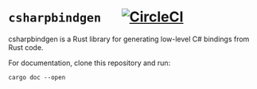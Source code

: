 # `csharpbindgen` &emsp; [![CircleCI](https://circleci.com/gh/toolness/csharpbindgen.svg?style=svg)](https://circleci.com/gh/toolness/csharpbindgen)

csharpbindgen is a Rust library for generating low-level C# bindings from Rust code.

For documentation, clone this repository and run:

```
cargo doc --open
```
